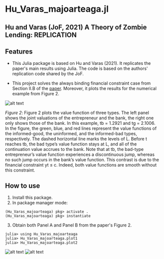 # Hu_Varas_majoarteaga.jl

## Hu and Varas (JoF, 2021) A Theory of Zombie Lending: REPLICATION


## Features

* This Julia package is based on Hu and Varas (2021). It replicates the paper's main results using Julia. The code is based on the authors' replication code shared by the JoF.

* This project solves the always binding financial constraint case from Section II.B of the [paper](https://onlinelibrary.wiley.com/doi/abs/10.1111/jofi.13022). Moreover, it plots the results for the numerical example from Figure 2.


![alt text](https://i.ibb.co/6nDw6yx/Screenshot-2022-01-23-at-23-59-40.png)

*Figure 2*: Figure 2 plots the value function of three types. The left panel shows the joint valuations of the entrepreneur and the bank, the right one only shows those of the bank. In this example, tb = 1.2921 and tg = 2.1006. In the figure, the green, blue, and red lines represent the value functions of the informed-good, the uninformed, and the informed-bad types, respectively. The dashed horizontal line marks the levels of L. Before t reaches tb, the bad type’s value function stays at L, and all of the continuation value accrues to the bank. Note that at tb, the bad-type entrepreneur’s value function experiences a discontinuous jump, whereas no such jump occurs in the bank’s value function. This contrast is due to the financial constraint yt ≤ c. Indeed, both value functions are smooth without this constraint.


## How to use

1. Install this package.
2. In package manager mode:
```
(Hu_Varas_majoarteaga) pkg> activate .
(Hu_Varas_majoarteaga) pkg> instantiate
```
3. Obtain both Panel A and Panel B from the paper's Figure 2.
```
julia> using Hu_Varas_majoarteaga
julia> Hu_Varas_majoarteaga.plot1
julia> Hu_Varas_majoarteaga.plot2
```
![alt text](https://i.ibb.co/9sVzyz0/Screenshot-2022-01-28-at-03-05-29.png)
![alt text](https://i.ibb.co/ZhX3G4T/Screenshot-2022-01-28-at-03-05-39.png)



[docs-dev-img]: https://img.shields.io/badge/docs-dev-blue.svg
[docs-dev-url]: https://majoarteaga.github.io/Hu_Varas_majoarteaga.jl/latest

[docs-stable-img]: https://img.shields.io/badge/docs-stable-blue.svg
[docs-stable-url]: https://majoarteaga.github.io/Hu_Varas_majoarteaga.jl/latest



